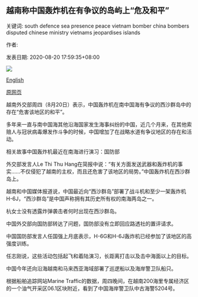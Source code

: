 ## 越南称中国轰炸机在有争议的岛屿上“危及和平”

关键词: south defence sea presence peace vietnam bomber china bombers disputed chinese ministry vietnams jeopardises islands

作者: 

发表日期: 2020-08-20 17:59:35+08:00

![](https://www.straitstimes.com/sites/default/files/styles/x_large/public/articles/2020/08/20/yq-chinamaritime-20082023.jpg?itok=_Didth-d)

[English](Vietnam%20says%20Chinese%20bomber%20at%20disputed%20islands%20%27jeopardises%20peace%27.md)

[原网页](https://www.straitstimes.com/asia/se-asia/vietnam-says-chinese-bomber-at-disputed-islands-jeopardises-peace)

越南外交部周四（8月20日）表示，中国轰炸机在南中国海有争议的西沙群岛中的存在“危害该地区的和平”。

多年来一直与南中国海其他沿海国家发生海事纠纷的中国，近几个月来，在其他索赔人与冠状病毒爆发作斗争的时候，中国增加了在战略水道有争议地区的存在和活动。

相关故事中国轰炸机最近在南海进行演习：国防部

外交部发言人Le Thi Thu Hang在简报中说：“有关方面发送武器和轰炸机的事实……不仅侵犯了越南的主权，而且还危害了该地区的局势。”中国轰炸机在西沙群岛上。

越南和中国媒体报道说，中国最近向“西沙群岛”部署了战斗机和至少一架轰炸机H-6J，“西沙群岛”是中国声称拥有其历史所有权的南海两岛之一。

杭女士没有透露炸弹袭击者何时出现在西沙群岛。

中国外交部向国防部转达了问题，国防部没有立即回应路透社的置评请求。

中国国防部发言人任国强上月底表示，H-6G和H-6J轰炸机已经参加了该地区的高强度训练。

任志刚说，这些活动包括起飞和着陆演习，长距离打击以及击中海面以上的目标。

中国今年还向沿海越南和马来西亚海域部署了巡逻船以及海岸警卫队船只。

根据船舶追踪网站Marine Traffic的数据，周四晚间，在越南200海里专属经济区的一个油气开采区06.1区块附近，看到了中国海岸警卫队中古海警5204号。